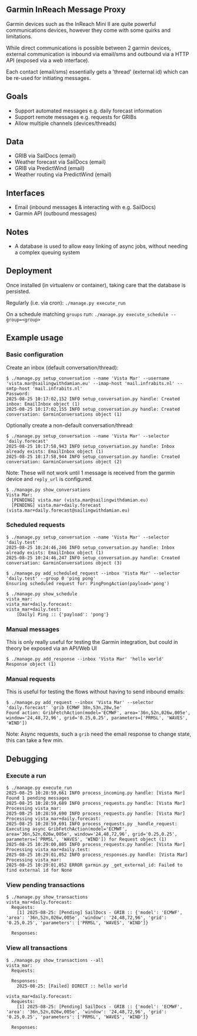 ## Garmin InReach Message Proxy

Garmin devices such as the InReach Mini II are quite powerful communications devices,
however they come with some quirks and limitations.

While direct communications is possible between 2 garmin devices,
external communication is inbound via email/sms and outbound via a HTTP API (exposed via a web interface).

Each contact (email/sms) essentially gets a 'thread' (external id) which can be re-used for initiating messages.

## Goals

- Support automated messages e.g. daily forecast information
- Support remote messages e.g. requests for GRIBs
- Allow multiple channels (devices/threads)

## Data

- GRIB via SailDocs (email)
- Weather forecast via SailDocs (email)
- GRIB via PredictWind (email)
- Weather routing via PredictWind (email)

## Interfaces

- Email (inbound messages & interacting with e.g. SailDocs)
- Garmin API (outbound messages)

## Notes

- A database is used to allow easy linking of async jobs, without needing a complex queuing system

## Deployment

Once installed (in virtualenv or container), taking care that the database is persisted.

Regularly (i.e. via cron):
`./manage.py execute_run`

On a schedule matching `groups` run:
`./manage.py execute_schedule --group=<group>`

## Example usage

### Basic configuration

Create an inbox (default conversation/thread):

```
$ ./manage.py setup_conversation --name 'Vista Mar' --username 'vista.mar@sailingwithdamian.eu' --imap-host 'mail.infrabits.nl' --smtp-host 'mail.infrabits.nl'
Password: 
2025-08-25 10:17:02,152 INFO setup_conversation.py handle: Created inbox: EmailInbox object (1)
2025-08-25 10:17:02,155 INFO setup_conversation.py handle: Created conversation: GarminConversations object (1)
```

Optionally create a non-default conversation/thread:

```
$ ./manage.py setup_conversation --name 'Vista Mar' --selector 'daily.forecast'
2025-08-25 10:17:58,943 INFO setup_conversation.py handle: Inbox already exists: EmailInbox object (1)
2025-08-25 10:17:58,944 INFO setup_conversation.py handle: Created conversation: GarminConversations object (2)
```

Note: These will not work until 1 message is received from the garmin device and `reply_url` is configured.

```
$ ./manage.py show_conversations
Vista Mar:
  [PENDING] vista.mar (vista.mar@sailingwithdamian.eu)
  [PENDING] vista.mar+daily.forecast (vista.mar+daily.forecast@sailingwithdamian.eu)
```

### Scheduled requests

```
$ ./manage.py setup_conversation --name 'Vista Mar' --selector 'daily.test'
2025-08-25 10:24:46,246 INFO setup_conversation.py handle: Inbox already exists: EmailInbox object (1)
2025-08-25 10:24:46,247 INFO setup_conversation.py handle: Created conversation: GarminConversations object (3)

$ ./manage.py add_scheduled_request --inbox 'Vista Mar' --selector 'daily.test' --group 0 'ping pong'
Ensuring scheduled request for: PingPongAction(payload='pong')

$ ./manage.py show_schedule
vista_mar:
vista_mar+daily.forecast:
vista_mar+daily.test:
    [Daily] Ping :: {'payload': 'pong'}
```

### Manual messages

This is only really useful for testing the Garmin integration, but could in theory be exposed via an API/Web UI

```
$ ./manage.py add_response --inbox 'Vista Mar' 'hello world'
Response object (1)
```

### Manual requests

This is useful for testing the flows without having to send inbound emails:

```
$ ./manage.py add_request --inbox 'Vista Mar' --selector 'daily.forecast' 'grib ECMWF 38n,53n,28w,5e'
Found action: GribFetchAction(model='ECMWF', area='36n,52n,026w,005e', window='24,48,72,96', grid='0.25,0.25', parameters=['PRMSL', 'WAVES', 'WIND'])
```

Note: Async requests, such a `grib` need the email response to change state, this can take a few min.

## Debugging

### Execute a run

```
$ ./manage.py execute_run
2025-08-25 10:28:59,661 INFO process_incoming.py handle: [Vista Mar] Found 1 pending messages
2025-08-25 10:28:59,689 INFO process_requests.py handle: [Vista Mar] Processing vista_mar:
2025-08-25 10:28:59,690 INFO process_requests.py handle: [Vista Mar] Processing vista_mar+daily.forecast:
2025-08-25 10:28:59,691 INFO process_requests.py _handle_request: Executing async GribFetchAction(model='ECMWF', area='36n,52n,026w,005e', window='24,48,72,96', grid='0.25,0.25', parameters=['PRMSL', 'WAVES', 'WIND']) for Request object (1)
2025-08-25 10:29:00,805 INFO process_requests.py handle: [Vista Mar] Processing vista_mar+daily.test:
2025-08-25 10:29:01,052 INFO process_responses.py handle: [Vista Mar] Processing vista_mar:
2025-08-25 10:29:01,052 ERROR garmin.py _get_external_id: Failed to find external id for None
```

### View pending transactions

```
$ ./manage.py show_transactions
vista_mar+daily.forecast:
  Requests:
    [1] 2025-08-25: [Pending] SailDocs - GRIB :: {'model': 'ECMWF', 'area': '36n,52n,026w,005e', 'window': '24,48,72,96', 'grid': '0.25,0.25', 'parameters': ['PRMSL', 'WAVES', 'WIND']}

  Responses:
```

### View all transactions

```
$ ./manage.py show_transactions --all
vista_mar:
  Requests:

  Responses:
    2025-08-25: [Failed] DIRECT :: hello world

vista_mar+daily.forecast:
  Requests:
    [1] 2025-08-25: [Pending] SailDocs - GRIB :: {'model': 'ECMWF', 'area': '36n,52n,026w,005e', 'window': '24,48,72,96', 'grid': '0.25,0.25', 'parameters': ['PRMSL', 'WAVES', 'WIND']}

  Responses:
```